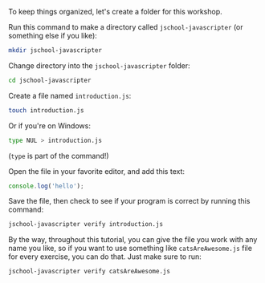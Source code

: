 To keep things organized, let's create a folder for this workshop.

Run this command to make a directory called `jschool-javascripter` (or something else if you like):

```bash
mkdir jschool-javascripter
```

Change directory into the `jschool-javascripter` folder:

```bash
cd jschool-javascripter
```

Create a file named `introduction.js`:

```bash
touch introduction.js
```

Or if you're on Windows:
```bash
type NUL > introduction.js
```
(`type` is part of the command!)

Open the file in your favorite editor, and add this text:

```js
console.log('hello');
```

Save the file, then check to see if your program is correct by running this command:

```bash
jschool-javascripter verify introduction.js
```

By the way, throughout this tutorial, you can give the file you work with any name you like, so if you want to use something like `catsAreAwesome.js` file for every exercise, you can do that. Just make sure to run:

```bash
jschool-javascripter verify catsAreAwesome.js
```

